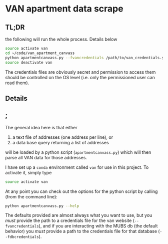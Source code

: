 # VAN apartment data scrape

## TL;DR

the following will run the whole process. Details below

```bash
source activate van
cd ~/code/van_apartment_canvass
python apartmentcanvass.py --fvancredentials /path/to/van_credentials.yaml --fdbcredentials /path/to/db_credentials.yaml
source deactivate van
```

The credentials files are obviously secret and permission to access them should be controlled on the OS level (i.e. only the permissioned user can read them).


## Details
;
--------------------------------------------------------------------------------
The general idea here is that either

1. a text file of addresses (one address per line), or
2. a data base query returning a list of addresses

will be loaded by a python script (`apartmentcanvass.py`) which will then parse all VAN data for those addresses.

I have set up a `conda` environment called `van` for use in this project. To activate it, simply type

```bash
source activate van
```

At any point you can check out the options for the python script by calling (from the command line):

```bash
python apartmentcanvass.py --help
```

The defaults provided are almost always what you want to use, but you *must* provide the path to a credentials file for the van website (`--fvancredentials`), and if you are interacting with the MUBS db (the default behavior) you *must* provide a path to the credentials file for that database (`--fdbcredentials`).